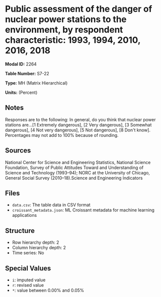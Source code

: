 # Public assessment of the danger of nuclear power stations to the environment, by respondent characteristic: 1993, 1994, 2010, 2016, 2018

**Modal ID:** 2264

**Table Number:** S7-22

**Type:** MH (Matrix Hierarchical)

**Units:** (Percent)

## Notes

Responses are to the following: In general, do you think that nuclear power stations are…[1 Extremely dangerous], [2 Very dangerous], [3 Somewhat dangerous], [4 Not very dangerous], [5 Not dangerous], [8 Don't know]. Percentages may not add to 100% because of rounding.

## Sources

National Center for Science and Engineering Statistics, National Science Foundation, Survey of Public Attitudes Toward and Understanding of Science and Technology (1993–94); NORC at the University of Chicago, General Social Survey (2010–18).Science and Engineering Indicators

## Files

- `data.csv`: The table data in CSV format
- `croissant_metadata.json`: ML Croissant metadata for machine learning applications

## Structure

- Row hierarchy depth: 2
- Column hierarchy depth: 2
- Time series: No

## Special Values

- `i`: imputed value
- `r`: revised value
- `*`: value between 0.00% and 0.05%
